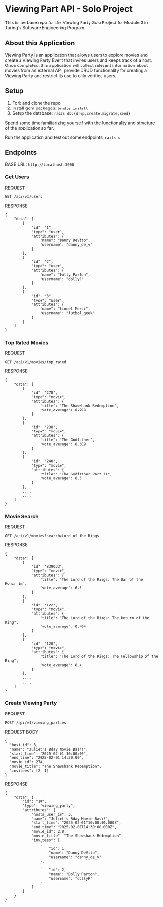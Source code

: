 # Viewing Part API - Solo Project

This is the base repo for the Viewing Party Solo Project for Module 3 in Turing's Software Engineering Program. 

## About this Application

Viewing Party is an application that allows users to explore movies and create a Viewing Party Event that invites users and keeps track of a host. Once completed, this application will collect relevant information about movies from an external API, provide CRUD functionality for creating a Viewing Party and restrict its use to only verified users. 

## Setup

1. Fork and clone the repo
2. Install gem packages: `bundle install`
3. Setup the database: `rails db:{drop,create,migrate,seed}`

Spend some time familiarizing yourself with the functionality and structure of the application so far.

Run the application and test out some endpoints: `rails s`

## Endpoints
BASE URL: `http://localhost:3000`

### Get Users 

REQUEST

``` GET /api/v1/users ```

RESPONSE

```
{
    "data": [
        {
            "id": "1",
            "type": "user",
            "attributes": {
                "name": "Danny DeVito",
                "username": "danny_de_v"
            }
        },
        {
            "id": "2",
            "type": "user",
            "attributes": {
                "name": "Dolly Parton",
                "username": "dollyP"
            }
        },
        {
            "id": "3",
            "type": "user",
            "attributes": {
                "name": "Lionel Messi",
                "username": "futbol_geek"
            }
        }
    ]
}
```

### Top Rated Movies 

REQUEST

```GET /api/v1/movies/top_rated ```

RESPONSE

```
{
    "data": [
        {
            "id": "278",
            "type": "movie",
            "attributes": {
                "title": "The Shawshank Redemption",
                "vote_average": 8.708
            }
        },
        {
            "id": "238",
            "type": "movie",
            "attributes": {
                "title": "The Godfather",
                "vote_average": 8.689
            }
        },
        {
            "id": "240",
            "type": "movie",
            "attributes": {
                "title": "The Godfather Part II",
                "vote_average": 8.6
            }
        },
        ...,
        ...,
    ]
}

```

### Movie Search

REQUEST

```GET /api/v1/movies?search=Lord of the Rings```

RESPONSE

```
{
    "data": [
        {
            "id": "839033",
            "type": "movie",
            "attributes": {
                "title": "The Lord of the Rings: The War of the Rohirrim",
                "vote_average": 6.6
            }
        },
        {
            "id": "122",
            "type": "movie",
            "attributes": {
                "title": "The Lord of the Rings: The Return of the King",
                "vote_average": 8.484
            }
        },
        {
            "id": "120",
            "type": "movie",
            "attributes": {
                "title": "The Lord of the Rings: The Fellowship of the Ring",
                "vote_average": 8.4
            }
        },
        ...,
        ...,
    ]
}
```

### Create Viewing Party

REQUEST

```POST /api/v1/viewing_parties```

REQUEST BODY

```
{ 
  "host_id": 3,
  "name": "Juliet's Bday Movie Bash!",
  "start_time": "2025-02-01 10:00:00",
  "end_time": "2025-02-01 14:30:00",
  "movie_id": 278,
  "movie_title": "The Shawshank Redemption",
  "invitees": [2, 1]
}
```

RESPONSE

```
{
    "data": {
        "id": "10",
        "type": "viewing_party",
        "attributes": {
            "hosts_user_id": 3,
            "name": "Juliet's Bday Movie Bash!",
            "start_time": "2025-02-01T10:00:00.000Z",
            "end_time": "2025-02-01T14:30:00.000Z",
            "movie_id": 278,
            "movie_title": "The Shawshank Redemption",
            "invitees": [
                {
                    "id": 1,
                    "name": "Danny DeVito",
                    "username": "danny_de_v"
                },
                {
                    "id": 2,
                    "name": "Dolly Parton",
                    "username": "dollyP"
                }
            ]
        }
    }
}
```
